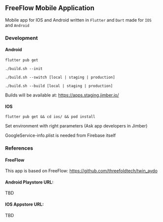 ## FreeFlow Mobile Application

Mobile app for IOS and Android written in `Flutter` and `Dart` made for `IOS` and `Android`


### Development

#### Android

`flutter pub get`

`./build.sh --init`

`./build.sh --switch [local | staging | production]`

`./build.sh --build [local | staging | production]`

Builds will be available at:
https://apps.staging.jimber.io/


#### IOS

`flutter pub get && cd ios/ && pod install`

Set environment with right parameters (Ask app developers in Jimber)

GoogleService-info.plist is needed from Firebase itself

### References

#### FreeFlow

This app is based on FreeFlow:
https://github.com/threefoldtech/twin_aydo

#### Android Playstore URL:

TBD

#### IOS Appstore URL: 

TBD